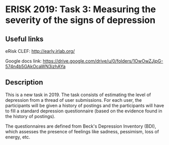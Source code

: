 # ERISK 2019: Task 3: Measuring the severity of the signs of depression

<h2> Useful links </h2>

eRisk CLEF: http://early.irlab.org/

Google docs link: https://drive.google.com/drive/u/0/folders/1OwOwZJjpG-574n4b5GAkOcaWN3izhAYa


<h2>Description</h2>

This is a new task in 2019. The task consists of estimating the level of depression from a thread of user submissions. 
For each user, the participants will be given a history of postings and the participants will have to fill a standard depression questionnaire (based on the evidence found in the history of postings).

The questionnaires are defined from Beck's Depression Inventory (BDI), which assesses the presence of feelings like sadness, pessimism, loss of energy, etc.
